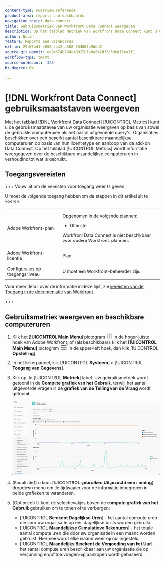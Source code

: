 ```yaml
---
content-type: overview;reference
product-area: reports and dashboards
navigation-topic: data connect
title: Gebruiksmetriek van Workfront Data Connect weergeven
description: Op het tabblad Metriek van Workfront Data Connect kunt u de gebruiksmaatstaven van uw organisatie bekijken op basis van zowel de maandelijkse computeruren die zijn gebruikt als het aantal uitgevoerde query's.
author: Nolan
feature: Reports and Dashboards
exl-id: 29185bd1-e058-4b42-a508-53406fb9ddd2
source-git-commit: ea9c674b798c48927c7a0a542d36d5ded15ea3f1
workflow-type: tm+mt
source-wordcount: '328'
ht-degree: 0%

---
```


# [!DNL Workfront Data Connect] gebruiksmaatstaven weergeven

Met het tabblad [!DNL Workfront Data Connect] [!UICONTROL Metrics] kunt u de gebruiksmaatstaven van uw organisatie weergeven op basis van zowel de gebruikte computeruren als het aantal uitgevoerde query&#39;s. Organisaties beschikken over een beperkt aantal beschikbare maandelijkse computeruren op basis van hun licentietype en aankoop van de add-on Data Connect. Op het tabblad [!UICONTROL Metrics] wordt informatie weergegeven over de beschikbare maandelijkse computeruren in verhouding tot wat is gebruikt.

## Toegangsvereisten

+++ Vouw uit om de vereisten voor toegang weer te geven.

U moet de volgende toegang hebben om de stappen in dit artikel uit te voeren:

<table style="table-layout:auto"> 
 <col> 
 <col> 
 <tbody> 
  <tr> 
   <td role="rowheader">Adobe Workfront-plan</td> 
   <td><p>Opgenomen in de volgende plannen:</p>
    <ul>
        <li>Ultimate</li> 
    </ul>    
   <!--<p>Can be purchased as an add-on to the following plans:</p> 
    <ul>
        <li>Select</li> 
        <li>Prime</li>
    </ul>--> 
    <p>Workfront Data Connect is niet beschikbaar voor oudere Workfront-plannen.</p> 
   </td> </td> 
  </tr> 
  <tr> 
   <td role="rowheader">Adobe Workfront-licentie</td> 
   <td><p>Plan</p></td> 
  </tr> 
  <tr> 
   <td role="rowheader">Configuraties op toegangsniveau</td> 
   <td> <p>U moet een Workfront-beheerder zijn.</p></td> 
  </tr> 
 </tbody> 
</table>

Voor meer detail over de informatie in deze lijst, zie [ vereisten van de Toegang in de documentatie van Workfront ](/help/quicksilver/administration-and-setup/add-users/access-levels-and-object-permissions/access-level-requirements-in-documentation.md).

+++

## Gebruiksmetriek weergeven en beschikbare computeruren

1. Klik het **[!UICONTROL Main Menu]** pictogram ![ Belangrijkste Menu ](/help/_includes/assets/main-menu-icon.png) in de hoger-juiste hoek van Adobe Workfront, of (als beschikbaar), klik het **[!UICONTROL Main Menu]** pictogram ![ Belangrijkste Menu ](/help/_includes/assets/main-menu-icon-left-nav.png) in de upper-left hoek, dan klik [!UICONTROL **Opstelling**].

1. In het linkerpaneel, klik [!UICONTROL **Systeem**] > [!UICONTROL **Toegang van Gegevens**].

1. Klik op de [!UICONTROL **Metriek**] tabel. Uw gebruiksmetriek wordt getoond in de **Compute grafiek van het Gebruik**, terwijl het aantal uitgevoerde vragen in de **grafiek van de Telling van de Vraag** wordt getoond.

   ![ Gegevens verbinden gebruiksmetriek ](/help/quicksilver/reports-and-dashboards/data-lake/assets/data-connect-usage-metrics.png)

1. (Facultatief) u kunt [!UICONTROL **gebruiken Uitgezocht een mening**] dropdown menu om de tijdwaaier voor de informatie inbegrepen in beide grafieken te veranderen.

1. (Optioneel) U kunt de selectievakjes boven de **compute grafiek van het Gebruik** gebruiken om te tonen of te verbergen:
   * [!UICONTROL **Berekent Dagelijkse Uren**] - het aantal compute uren die door uw organisatie op een dagelijkse basis worden gebruikt.
   * [!UICONTROL **Maandelijkse Cumulatieve Rekenuren**] - het totale aantal compute uren die door uw organisatie in een maand worden gebruikt. Hiermee wordt elke maand weer op nul ingesteld.
   * [!UICONTROL **Maandelijks Berekent de Vergoeding van het Uur**] - het aantal compute uren beschikbaar aan uw organisatie die op vergunning en/of toe:voegen-op aankopen wordt gebaseerd.
